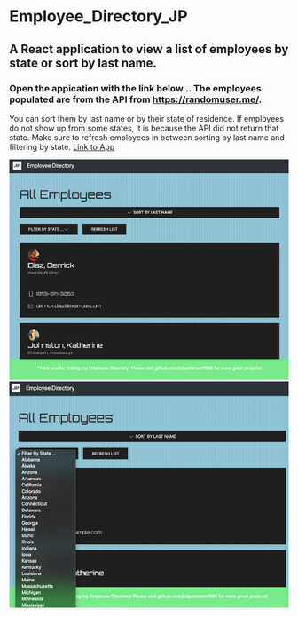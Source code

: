 # Employee_Directory_JP

## A React application to view a list of employees by state or sort by last name.

### Open the appication with the link below... The employees populated are from the API from https://randomuser.me/.
You can sort them by last name or by their state of residence. If employees do not show up from some states, it is because the API did not return that
state. Make sure to refresh employees in between sorting by last name and filtering by state.
<a href="https://jcbpetersen1995.github.io/Employee_Directory_JP/" target="_blank">Link to App</a>

<img src="https://github.com/jcbpetersen1995/Employee_Directory_JP/blob/gh-pages/Screen%20Shot%202020-05-07%20at%2010.15.16%20PM.png?raw=true" alt="screenshot1">

<img src="https://github.com/jcbpetersen1995/Employee_Directory_JP/blob/gh-pages/Screen%20Shot%202020-05-07%20at%2010.15.28%20PM.png?raw=true" alt="screenshot2">

